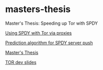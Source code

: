 # masters-thesis
Master's Thesis: Speeding up Tor with SPDY

[Using SPDY with Tor via proxies](spdytor/)

[Prediction algorithm for SPDY server push](spdypush/)

[Master's Thesis](spdypush/thesis.pdf)

[TOR dev slides](spdytor/au-tordev-spdy.pdf)
